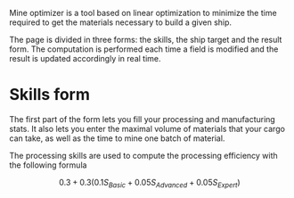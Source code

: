 Mine optimizer is a tool based on linear optimization to minimize the time
required to get the materials necessary to build a given ship. 

The page is divided in three forms: the skills, the ship target and the
result form. The computation is performed each time a field is modified and
the result is updated accordingly in real time.


# Skills form

The first part of the form lets you fill your processing and manufacturing
stats. It also lets you enter the maximal volume of materials that your
cargo can take, as well as the time to mine one batch of material.


The processing skills are used to compute the processing efficiency with
the following formula

$$
  0.3 + 0.3(0.1 S_{Basic} + 0.05 S_{Advanced} + 0.05 S_{Expert}) 
$$



